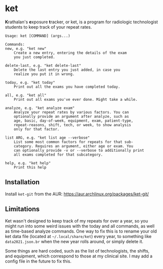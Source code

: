 # ket

**K**rathalan's **e**xposure **t**racker, or ket, is a program for radiologic technologist students to keep track of your repeat rates.

```
Usage: ket [COMMAND] (args...)

Commands:
new, e.g. "ket new"
    Create a new entry, entering the details of the exam
    you just completed.

delete-last, e.g. "ket delete-last"
    Delete the last entry you just added, in case you
    realize you put it in wrong.

today, e.g. "ket today"
    Print out all the exams you have completed today.

all, e.g. "ket all"
    Print out all exams you've ever done. Might take a while.

analyze, e.g. "ket analyze exam"
    Analyze your repeat rates by various factors. You can
    optionally provide an argument after analyze, such as
    age, basic, day-of-week, equipment, exam, patient-type,
    repeat-reasons, shift, tech, or week, to show analysis
    only for that factor.

list ARG, e.g. "ket list age --verbose"
    List some most common factors for repeats for that sub-
    category. Requires an argument, either age or exam. You
    can optionally provide -v or --verbose to additionally print
    all exams completed for that subcategory.

help, e.g. "ket help"
    Print this help
```

## Installation
Install `ket-git` from the AUR: https://aur.archlinux.org/packages/ket-git/

## Limitations
Ket wasn't designed to keep track of my repeats for over a year, so you might run into some weird issues with the today and all commands, as well as time-based analyze commands. One way to fix this is to rename your old ket data file (located at `~/.local/share/ket`) every year, to something like `data2021.json.br` when the new year rolls around, or simply delete it.

Some things are hard coded, such as the list of technologists, the shifts, and equipment, which correspond to those at my clinical site. I may add a config file in the future to fix this.